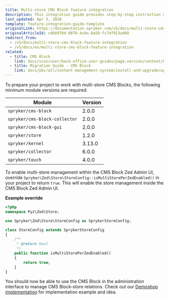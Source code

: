 ```yaml
---
title: Multi-store CMS Block feature integration
description: This integration guide provides step-by-step instruction on integrating Multi-store CMS Block Feature into your project.
last_updated: Apr 3, 2020
template: feature-integration-guide-template
originalLink: https://documentation.spryker.com/v5/docs/multi-store-cms-block-feature-integration
originalArticleId: cdb8976d-0876-4c0a-8a58-fc74f913ad68
redirect_from:
  - /v5/docs/multi-store-cms-block-feature-integration
  - /v5/docs/en/multi-store-cms-block-feature-integration
related:
  - title: CMS Block
    link: docs/scos/user/back-office-user-guides/page.version/content/blocks/cms-block.html
  - title: Migration Guide - CMS Block
    link: docs/pbc/all/content-management-system/install-and-upgrade/upgrade-modules/upgrade-the-cms-moduleblock.html
---
```


To prepare your project to work with multi-store CMS Blocks, the following minimum module versions are required:

| Module| Version |
| --- | --- |
| `spryker/cms-block` | 2.0.0 |
| `spryker/cms-block-collector` | 2.0.0 |
| `spryker/cms-block-gui` | 2.0.0 |
| `spryker/store` | 1.2.0 |
| `spryker/kernel` | 3.13.0 |
| `spryker/collector` | 6.0.0 |
| `spryker/touch` | 4.0.0 |

To enable multi-store management within the CMS Block Zed Admin UI, override `Spryker\Zed\Store\StoreConfig::isMultiStorePerZedEnabled()` in your project to return `true`. 
This will enable the store management inside the CMS Block Zed Admin UI.

**Example override**

```php
<?php
namespace Pyz\Zed\Store;

use Spryker\Zed\Store\StoreConfig as SprykerStoreConfig;

class StoreConfig extends SprykerStoreConfig
{
    /**
     * @return bool
     */
    public function isMultiStorePerZedEnabled()
    {
        return true;
    }
}
```

You should now be able to use the CMS Block in the administration interface to manage CMS Block-store relations.
Check out our [Demoshop implementation](https://github.com/spryker/demoshop) for implementation example and idea.
